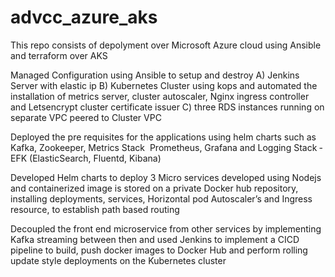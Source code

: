 # advcc_azure_aks

This repo consists of depolyment over Microsoft Azure cloud using Ansible and terraform over AKS

Managed Configuration using Ansible to setup and destroy A) Jenkins Server with elastic ip B) Kubernetes Cluster using kops and automated the installation of metrics server, cluster autoscaler, Nginx ingress controller and Letsencrypt cluster certificate issuer C) three RDS instances running on separate VPC peered to Cluster VPC

Deployed the pre requisites for the applications using helm charts such as Kafka, Zookeeper, Metrics Stack ­ Prometheus, Grafana and Logging Stack ­ EFK (ElasticSearch, Fluentd, Kibana)

Developed Helm charts to deploy 3 Micro services developed using Nodejs and containerized image is stored on a private Docker hub repository, installing deployments, services, Horizontal pod Autoscaler’s and Ingress resource, to establish path based routing

Decoupled the front end micro­service from other services by implementing Kafka streaming between then and used Jenkins to implement a CICD pipeline to build, push docker images to Docker Hub and perform rolling update style deployments on the Kubernetes cluster
